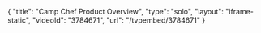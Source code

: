 {
    "title": "Camp Chef Product Overview",
    "type": "solo",
    "layout": "iframe-static",
    "videoId": "3784671",
    "url": "\/tvpembed\/3784671"
}